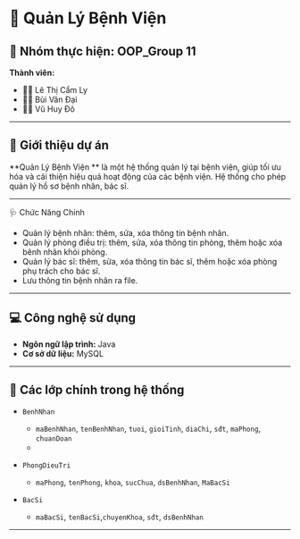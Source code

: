 # 🏥 Quản Lý Bệnh Viện

## 👥 Nhóm thực hiện: **OOP_Group 11**

**Thành viên:**
- 👩‍⚕️ Lê Thị Cẩm Ly  
- 👨‍⚕️ Bùi Văn Đại  
- 👨‍⚕️ Vũ Huy Đô

---

## 📌 Giới thiệu dự án

**Quản Lý Bệnh Viện ** là một hệ thống quản lý tại bệnh viện, giúp tối ưu hóa và cải thiện hiệu quả hoạt động của các bệnh viện. Hệ thống cho phép quản lý hồ sơ bệnh nhân, bác sĩ.

---

🩺 Chức Năng Chính
- Quản lý bệnh nhân: thêm, sửa, xóa thông tin bệnh nhân.
- Quản lý phòng điều trị: thêm, sửa, xóa thông tin phòng, thêm hoặc xóa bênh nhân khỏi phòng.
- Quản lý bác sĩ: thêm, sửa, xóa thông tin bác sĩ, thêm hoặc xóa phòng phụ trách cho bác sĩ.
- Lưu thông tin bệnh nhân ra file.

---

## 💻 Công nghệ sử dụng

- **Ngôn ngữ lập trình:** Java  
- **Cơ sở dữ liệu:** MySQL  

---

## 🧩 Các lớp chính trong hệ thống

- `BenhNhan`
  - `maBenhNhan`, `tenBenhNhan`, `tuoi`, `gioiTinh`, `diaChi`, `sđt`, `maPhong`, `chuanDoan`
  - 
- `PhongDieuTri`
  - `maPhong`, `tenPhong`, `khoa`, `sucChua`, `dsBenhNhan`, `MaBacSi` 
    
- `BacSi`
  - `maBacSi`, `tenBacSi`,`chuyenKhoa`, `sđt`, `dsBenhNhan`

---


